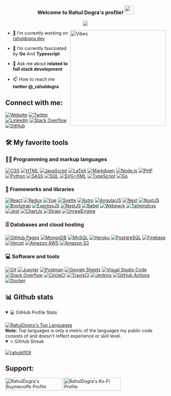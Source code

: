 <h3 align="center">
  Welcome to Rahul Dogra's profile!
  <img src="https://media.giphy.com/media/hvRJCLFzcasrR4ia7z/giphy.gif" width="28">
</h3>

<!-- Typing SVG by DenverCoder1 - https://github.com/DenverCoder1/readme-typing-svg -->
<p align="center">
  <a href="#"><img src="https://readme-typing-svg.herokuapp.com/?lines=Front-end+developer;Back+end+developer;Full-stack+developer&font=Frijole&center=true&width=580&height=45&color=7FFE00&vCenter=true&size=26"></a>
</p>

<a href="#"><img align="right" alt="Vibes" width="300" src="https://media3.giphy.com/media/HwBlFQZFcAoUcPHZdX/giphy.gif?cid=ecf05e47x59s9ai3rqixdnmihiwm8jjad3soik9yk6o9jcbu&rid=giphy.gif&ct=s"></a>

- 🔭 I’m currently working on [rahuldogra.dev](https://www.rahuldogra.dev/)

- 🌱 I’m currently fascinated by **Go** And **Typescript**

- 💬 Ask me about **related to full stack development**

- 📫 How to reach me **twitter @_rahuldogra**

## Connect with me:

[![Website](https://img.shields.io/badge/website-CCCCCC?style=for-the-badge&logo=About.me&logoColor=black)](https://www.rahuldogra.dev/)
[![Twitter](https://img.shields.io/badge/Twitter-1DA1F2?style=for-the-badge&logo=twitter&logoColor=white)](https://twitter.com/deatryde)
[![LinkedIn](https://img.shields.io/badge/LinkedIn-0077B5?style=for-the-badge&logo=linkedin&logoColor=white)](https://www.linkedin.com/in//)
[![Stack Overflow](https://img.shields.io/badge/Stack_Overflow-FE7A16?style=for-the-badge&logo=stack-overflow&logoColor=white)](https://stackoverflow.com/users/14004156/rahul-dogra)
[![GitHub](https://img.shields.io/badge/LeetCode-FFA116?style=for-the-badge&logo=leetcode&logoColor=white)](https://leetcode.com/deatryde/)

<!-- [![GitHub](https://img.shields.io/badge/GitHub-100000?style=for-the-badge&logo=github&logoColor=white)](https://github.com/) -->
<!-- [![Dev.to](https://img.shields.io/badge/dev.to-0A0A0A?style=for-the-badge&logo=devdotto&logoColor=white)](https://dev.to/) -->



## 🛠️ My favorite tools

### 👨‍💻 Programming and markup languages
<p>
    <a href="#"><img alt="CSS" src="https://img.shields.io/badge/CSS-1572B6.svg?logo=css3&logoColor=white"></a>
    <a href="#"><img alt="HTML" src="https://img.shields.io/badge/HTML-E34F26.svg?logo=html5&logoColor=white"></a>
    <a href="#"><img alt="JavaScript" src="https://img.shields.io/badge/JavaScript-F7DF1E.svg?logo=javascript&logoColor=black"></a>
    <a href="#"><img alt="LaTeX" src="https://img.shields.io/badge/LaTeX-008080.svg?logo=LaTeX&logoColor=white"></a>
    <a href="#"><img alt="Markdown" src="https://img.shields.io/badge/Markdown-000000.svg?logo=markdown&logoColor=white"></a>
    <a href="#"><img alt="Node.js" src="https://img.shields.io/badge/Node.js-43853D.svg?logo=node.js&logoColor=white"></a>
    <a href="#"><img alt="PHP" src="https://img.shields.io/badge/PHP-777BB4.svg?logo=php&logoColor=white"></a>
    <a href="#"><img alt="Python" src="https://img.shields.io/badge/Python-14354C.svg?logo=python&logoColor=white"></a>
    <a href="#"><img alt="SASS" src="https://img.shields.io/badge/Sass-hotpink.svg?logo=SASS&logoColor=white"></a>
    <a href="#"><img alt="SQL" src="https://custom-icon-badges.herokuapp.com/badge/SQL-025E8C.svg?logo=database&logoColor=white"></a>
    <a href="#"><img alt="SVG+XML" src="https://img.shields.io/badge/SVG%2BXML-e0982c.svg?logo=svg&logoColor=white"></a>
    <a href="#"><img alt="TypeScript" src="https://img.shields.io/badge/TypeScript-007ACC.svg?logo=typescript&logoColor=white"></a>
    <a href="#"><img alt="Go" src="https://img.shields.io/badge/Go-00ADD8.svg?logo=go&logoColor=white"></a>
</p>

### 🧰 Frameworks and libraries
<p>
    <a href="#"><img alt="React" src="https://img.shields.io/badge/React-20232a.svg?logo=react&logoColor=%2361DAFB"></a>
    <a href="#"><img alt="Redux" src="https://img.shields.io/badge/Redux-764ABC.svg?logo=redux&logoColor=white"></a>
    <a href="#"><img alt="Vue" src="https://img.shields.io/badge/Vue-4FC08D.svg?logo=vuedotjs&logoColor=white"></a>
    <a href="#"><img alt="Svelte" src="https://img.shields.io/badge/Svelte-FF3E00.svg?logo=svelte&logoColor=white"></a>
    <a href="#"><img alt="Astro" src="https://img.shields.io/badge/Astro-FF5D01.svg?logo=astro&logoColor=white"></a>
    <a href="#"><img alt="AngularJS" src="https://img.shields.io/badge/AngularJS-E23237.svg?logo=angularjs&logoColor=white"></a>
    <a href="#"><img alt="Next" src="https://img.shields.io/badge/Next.js-000000.svg?logo=nextdotjs&logoColor=white"></a>
    <a href="#"><img alt="NuxtJS" src="https://img.shields.io/badge/Nuxt.js-00DC82.svg?logo=nuxt.js&logoColor=white"></a>
    <a href="#"><img alt="Bootstrap" src="https://img.shields.io/badge/Bootstrap-7952B3.svg?logo=bootstrap&logoColor=white"></a>
    <a href="#"><img alt="ExpressJS" src="https://img.shields.io/badge/Express.js-404d59.svg?logo=express&logoColor=white"></a>
    <a href="#"><img alt="NestJS" src="https://img.shields.io/badge/Nest-E0234E.svg?logo=nestjs&logoColor=white"></a>
    <a href="#"><img alt="Babel" src="https://img.shields.io/badge/Babel-F9DC3E.svg?logo=babel&logoColor=white"></a>
    <a href="#"><img alt="Webpack" src="https://img.shields.io/badge/Webpack-8DD6F9.svg?logo=webpack&logoColor=white"></a>
    <a href="#"><img alt="Tailwindcss" src="https://img.shields.io/badge/Tailwindcss-06B6D4.svg?logo=tailwindcss&logoColor=white"></a>
    <a href="#"><img alt="Jest" src="https://img.shields.io/badge/Jest-C21325.svg?logo=jest&logoColor=white"></a>
    <a href="#"><img alt="ChartJs" src="https://img.shields.io/badge/Chart.js-FF6384.svg?logo=chartdotjs&logoColor=white"></a>
    <a href="#"><img alt="Strapi" src="https://img.shields.io/badge/-Strapi-2F2E8B?logo=strapi&logoColor=white"></a>
    <a href="#"><img alt="UnrealEngine" src="https://img.shields.io/badge/Unreal-0E1128.svg?logo=unrealengine&logoColor=white"></a>
</p>

### 🗄️ Databases and cloud hosting
<p>
    <a href="#"><img alt="GitHub Pages" src="https://img.shields.io/badge/GitHub%20Pages-327FC7.svg?logo=github&logoColor=white"></a>
    <a href="#"><img alt="MongoDB" src ="https://img.shields.io/badge/MongoDB-4ea94b.svg?logo=mongodb&logoColor=white"></a>
    <a href="#"><img alt="MySQL" src="https://img.shields.io/badge/MySQL-00f.svg?logo=mysql&logoColor=white"></a>
    <a href="#"><img alt="Heroku" src="https://img.shields.io/badge/Heroku-430098.svg?logo=heroku&logoColor=white"></a>
    <a href="#"><img alt="PostgreSQL" src ="https://img.shields.io/badge/PostgreSQL-316192.svg?logo=postgresql&logoColor=white"></a>
    <a href="#"><img alt="Firebase" src="https://img.shields.io/badge/Firebase-FFCA28.svg?logo=firebase&logoColor=white"></a>
    <a href="#"><img alt="Vercel" src="https://img.shields.io/badge/Vercel-000000.svg?logo=vercel&logoColor=white"></a>
    <a href="#"><img alt="Amazon AWS" src="https://img.shields.io/badge/Amazon%20AWS-232F3E.svg?logo=amazonaws&logoColor=white"></a>
    <a href="#"><img alt="Amazon S3" src="https://img.shields.io/badge/Amazon%20S3-569A31.svg?logo=amazons3&logoColor=white"></a>
</p>

### 💻 Software and tools

<p>
    <a href="#"><img alt="Git" src="https://img.shields.io/badge/Git-F05033.svg?logo=git&logoColor=white"></a>
    <a href="#"><img alt="Jupyter" src="https://img.shields.io/badge/Jupyter-F37626.svg?logo=Jupyter&logoColor=white"></a>
    <a href="#"><img alt="Postman" src="https://img.shields.io/badge/Postman-FF6C37?logo=postman&logoColor=white"></a>
    <a href="#"><img alt="Google Sheets" src="https://img.shields.io/badge/Google%20Sheets-34A853.svg?logo=google%20sheets&logoColor=white"></a>
    <a href="#"><img alt="Visual Studio Code" src="https://img.shields.io/badge/Visual%20Studio%20Code-0078d7.svg?logo=visual-studio-code&logoColor=white"></a>
    <a href="#"><img alt="Stack Overflow" src="https://img.shields.io/badge/-Stack%20Overflow-FE7A16?logo=stack-overflow&logoColor=white"></a>
    <a href="#"><img alt="CircleCI" src="https://img.shields.io/badge/Circle%20CI-343434.svg?logo=circleci&logoColor=white"></a>
    <a href="#"><img alt="TravisCI" src="https://img.shields.io/badge/Travis%20CI-3EAAAF.svg?logo=travisci&logoColor=white"></a>
    <a href="#"><img alt="Jenkins" src="https://img.shields.io/badge/Jenkins-D24939.svg?logo=jenkins&logoColor=white"></a>
    <a href="#"><img alt="GitHub Actions" src="https://img.shields.io/badge/GitHub%20Actions-2671E5.svg?logo=github%20actions&logoColor=white"></a>
    <a href="#"><img alt="Docker" src="https://img.shields.io/badge/Docker-2496ED.svg?logo=docker&logoColor=white"></a>
</p>

## 📊 Github stats

<!-- https://github.com/anuraghazra/github-readme-stats -->
<details open> 
  <summary>💻 GitHub Profile Stats</summary>
  <br/>
  <a href="#"> <img alt="RahulDogra's Top Languages" src="https://github-readme-stats.vercel.app/api/top-langs/?username=rahuld109&langs_count=6&layout=compact&theme=chartreuse-dark&hide=CSS,Jupyter%20Notebook,html"></a>
  <br/>
  <b>Note:</b> Top languages is only a metric of the languages my public code consists of and doesn't reflect experience or skill level.
</details>

<!-- GitHub Readme Streak Stats - https://github.com/DenverCoder1/github-readme-streak-stats -->
<details open> 
  <summary> 🔥 GitHub Streak</summary>
  <br/>
  <a href="#"> <img align="center" src="https://github-readme-streak-stats.herokuapp.com/?user=rahuld109&theme=chartreuse-dark" alt="rahuld109" /></a>
  <br/>
</details>


## Support: 
<p>
  <a href="https://www.buymeacoffee.com/irahuldogra"> <img align="left" src="https://cdn.buymeacoffee.com/buttons/v2/default-yellow.png" height="40" width="180" alt="RahulDogra's Buymecoffe Profile" />
  </a>
  <a href="https://ko-fi.com/"> <img align="left" src="https://cdn.ko-fi.com/cdn/kofi3.png?v=3" height="40" width="180" alt="RahulDogra's Ko-Fi Profile" />   </a>
</p>
